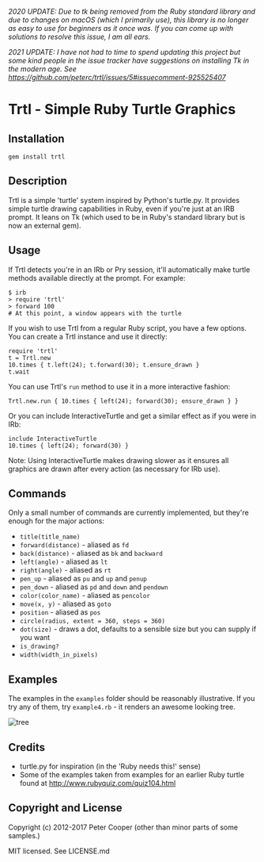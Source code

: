 *2020 UPDATE: Due to tk being removed from the Ruby standard library and due to changes on macOS (which I primarily use), this library is no longer as easy to use for beginners as it once was. If you can come up with solutions to resolve this issue, I am all ears.*

*2021 UPDATE: I have not had to time to spend updating this project but some kind people in the issue tracker have suggestions on installing Tk in the modern age. See https://github.com/peterc/trtl/issues/5#issuecomment-925525407*

# Trtl - Simple Ruby Turtle Graphics

## Installation
    gem install trtl

## Description

Trtl is a simple 'turtle' system inspired by Python's turtle.py. It provides simple turtle drawing capabilities in Ruby, even if you're just at an IRB prompt. It leans on Tk (which used to be in Ruby's standard library but is now an external gem).

## Usage

If Trtl detects you're in an IRb or Pry session, it'll automatically make turtle
methods available directly at the prompt. For example:

    $ irb
    > require 'trtl'
    > forward 100
    # At this point, a window appears with the turtle

If you wish to use Trtl from a regular Ruby script, you have a few options. You
can create a Trtl instance and use it directly:

    require 'trtl'
    t = Trtl.new
    10.times { t.left(24); t.forward(30); t.ensure_drawn }
    t.wait

You can use Trtl's `run` method to use it in a more interactive fashion:

	Trtl.new.run { 10.times { left(24); forward(30); ensure_drawn } }

Or you can include InteractiveTurtle and get a similar effect as if you were in
IRb:

    include InteractiveTurtle
    10.times { left(24); forward(30) }

Note: Using InteractiveTurtle makes drawing slower as it ensures all graphics
are drawn after every action (as necessary for IRb use).

## Commands

Only a small number of commands are currently implemented, but they're enough for the major actions:

* `title(title_name)`
* `forward(distance)` - aliased as `fd`
* `back(distance)` - aliased as `bk` and `backward`
* `left(angle)` - aliased as `lt`
* `right(angle)` - aliased as `rt`
* `pen_up` - aliased as `pu` and `up` and `penup`
* `pen_down` - aliased as `pd` and `down` and `pendown`
* `color(color_name)` - aliased as `pencolor`
* `move(x, y)` - aliased as `goto`
* `position` - aliased as `pos`
* `circle(radius, extent = 360, steps = 360)`
* `dot(size)` - draws a dot, defaults to a sensible size but you can supply if you want
* `is_drawing?`
* `width(width_in_pixels)`

## Examples

The examples in the `examples` folder should be reasonably illustrative. If you
try any of them, try `example4.rb` - it renders an awesome looking tree.

![tree](http://no.gd/p/trtltree-20120708-035127.jpg)

## Credits

* turtle.py for inspiration (in the 'Ruby needs this!' sense)
* Some of the examples taken from examples for an earlier Ruby turtle found at http://www.rubyquiz.com/quiz104.html

## Copyright and License

Copyright (c) 2012-2017 Peter Cooper (other than minor parts of some samples.)

MIT licensed. See LICENSE.md
